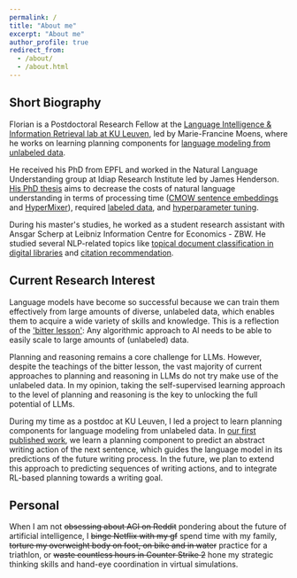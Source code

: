 ```yaml
---
permalink: /
title: "About me"
excerpt: "About me"
author_profile: true
redirect_from: 
  - /about/
  - /about.html
---
```


## Short Biography

Florian is a Postdoctoral Research Fellow at the [Language Intelligence & Information Retrieval lab at KU Leuven](https://liir.cs.kuleuven.be/people.php), led by Marie-Francine Moens, where he works on learning planning components for [language modeling from unlabeled data](https://arxiv.org/abs/2404.00614). 

He received his PhD from EPFL and worked in the Natural Language Understanding group at Idiap Research Institute led by James Henderson. [His PhD thesis](https://infoscience.epfl.ch/entities/publication/da7832d4-78b9-43db-b2fa-098893e27677) aims to decrease the costs of natural language understanding in terms of processing time ([CMOW sentence embeddings](https://arxiv.org/abs/1902.06423) and [HyperMixer](https://arxiv.org/abs/2203.03691)), required [labeled data](https://arxiv.org/abs/2010.02983), and [hyperparameter tuning](https://arxiv.org/abs/1910.11758).

During his master's studies, he worked as a student research assistant with Ansgar Scherp at Leibniz Information Centre for Economics - ZBW. He studied several NLP-related topics like [topical document classification in digital libraries](https://arxiv.org/abs/1801.06717) and [citation recommendation](https://arxiv.org/abs/1907.12366).

## Current Research Interest
Language models have become so successful because we can train them effectively from large amounts of diverse, unlabeled data, which enables them to acquire a wide variety of skills and knowledge. This is a reflection of the ['bitter lesson'](http://www.incompleteideas.net/IncIdeas/BitterLesson.html?ref=blog.heim.xyz): Any algorithmic approach to AI needs to be able to easily scale to large amounts of (unlabeled) data.

Planning and reasoning remains a core challenge for LLMs. However, despite the teachings of the bitter lesson, the vast majority of current approaches to planning and reasoning in LLMs do not try make use of the unlabeled data. In my opinion, taking the self-supervised learning approach to the level of planning and reasoning is the key to unlocking the full potential of LLMs.

During my time as a postdoc at KU Leuven, I led a project to learn planning components for language modeling from unlabeled data. In [our first published work](https://arxiv.org/abs/2404.00614), we learn a planning component to predict an abstract writing action of the next sentence, which guides the language model in its predictions of the future writing process.
In the future, we plan to extend this approach to predicting sequences of writing actions, and to integrate RL-based planning towards a writing goal.

## Personal
When I am not <span class="spoiler"><s>obsessing about AGI on Reddit</s></span> pondering about the future of artificial intelligence, I <span class="spoiler"><s>binge Netflix with my gf</s></span> spend time with my family, <span class="spoiler"><s>torture my overweight body on foot, on bike and in water</s></span> practice for a triathlon, or <span class="spoiler"><s>waste countless hours in Counter Strike 2</s></span> hone my strategic thinking skills and hand-eye coordination in virtual simulations.